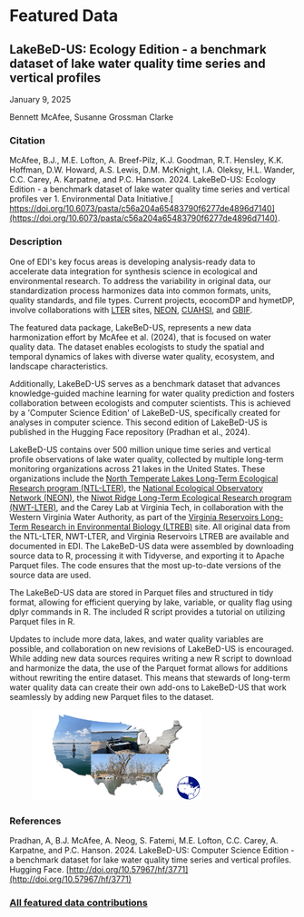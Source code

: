 # Featured Data

## LakeBeD-US: Ecology Edition - a benchmark dataset of lake water quality time series and vertical profiles

January 9, 2025

Bennett McAfee, Susanne Grossman Clarke


### Citation


McAfee, B.J., M.E. Lofton, A. Breef-Pilz, K.J. Goodman, R.T. Hensley, K.K. Hoffman, D.W. Howard, A.S. Lewis, D.M. McKnight, I.A. Oleksy, H.L. Wander, C.C. Carey, A. Karpatne, and P.C. Hanson. 2024. LakeBeD-US: Ecology Edition - a benchmark dataset of lake water quality time series and vertical profiles ver 1. Environmental Data Initiative.[ https://doi.org/10.6073/pasta/c56a204a65483790f6277de4896d7140](https://doi.org/10.6073/pasta/c56a204a65483790f6277de4896d7140).


### Description

One of EDI's key focus areas is developing analysis-ready data to accelerate data integration for synthesis science in ecological and environmental research. To address the variability in original data, our standardization process harmonizes data into common formats, units, quality standards, and file types. Current projects, ecocomDP and hymetDP, involve collaborations with [LTER](https://lternet.edu/) sites, [NEON](https://www.neonscience.org/), [CUAHSI](https://www.cuahsi.org/), and [GBIF](https://www.gbif.org/).

The featured data package, LakeBeD-US, represents a new data harmonization effort by McAfee et al. (2024), that is focused on water quality data. The dataset enables ecologists to study the spatial and temporal dynamics of lakes with diverse water quality, ecosystem, and landscape characteristics. 

Additionally, LakeBeD-US serves as a benchmark dataset that advances knowledge-guided machine learning for water quality prediction and fosters collaboration between ecologists and computer scientists. This is achieved by a 'Computer Science Edition' of LakeBeD-US, specifically created for analyses in computer science. This second edition of LakeBeD-US is published in the Hugging Face repository (Pradhan et al., 2024).

LakeBeD-US contains over 500 million unique time series and vertical profile observations of lake water quality, collected by multiple long-term monitoring organizations across 21 lakes in the United States. These organizations include the [North Temperate Lakes Long-Term Ecological Research program (NTL-LTER)](https://lter.limnology.wisc.edu/), the [National Ecological Observatory Network (NEON)](https://www.neonscience.org/), the [Niwot Ridge Long-Term Ecological Research program (NWT-LTER)](https://nwt.lternet.edu/), and the Carey Lab at Virginia Tech, in collaboration with the Western Virginia Water Authority, as part of the [Virginia Reservoirs Long-Term Research in Environmental Biology (LTREB)](https://www.ltreb-reservoirs.org/) site. All original data from the NTL-LTER, NWT-LTER, and Virginia Reservoirs LTREB are available and documented in EDI. The LakeBeD-US data were assembled by downloading source data to R, processing it with Tidyverse, and exporting it to Apache Parquet files. The code ensures that the most up-to-date versions of the source data are used.

The LakeBeD-US data are stored in Parquet files and structured in tidy format, allowing for efficient querying by lake, variable, or quality flag using dplyr commands in R. The included R script provides a tutorial on utilizing Parquet files in R.

Updates to include more data, lakes, and water quality variables are possible, and collaboration on new revisions of LakeBeD-US is encouraged. While adding new data sources requires writing a new R script to download and harmonize the data, the use of the Parquet format allows for additions without rewriting the entire dataset. This means that stewards of long-term water quality data can create their own add-ons to LakeBeD-US that work seamlessly by adding new Parquet files to the dataset.


<div class="figure_featured" style="width: 75%;">
  <figure>
    <img src="/static/images/featured_data/mcafee-lakes.png" alt="mcafee-lakes"/>
  </figure>
</div>


### References

Pradhan, A, B.J. McAfee, A. Neog, S. Fatemi, M.E. Lofton, C.C. Carey, A. Karpatne, and P.C. Hanson. 2024. LakeBeD-US: Computer Science Edition - a benchmark dataset for lake water quality time series and vertical profiles. Hugging Face. [http://doi.org/10.57967/hf/3771](http://doi.org/10.57967/hf/3771)


### [All featured data contributions](/templates/featured/featured-grid)